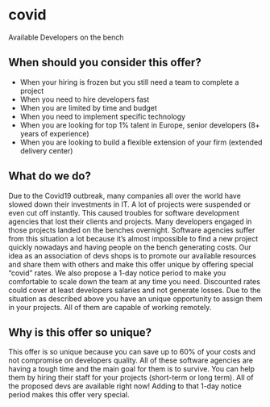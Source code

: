 # covid
Available Developers on the bench
## When should you consider this offer?
- When your hiring is frozen but you still need a team to complete a project 
- When you need to hire developers fast
- When you are limited by time and budget
- When you need to implement specific technology
- When you are looking for top 1% talent in Europe, senior developers (8+ years of experience) 
- When you are looking to build a flexible extension of your firm (extended delivery center)

## What do we do?
Due to the Covid19 outbreak, many companies all over the world have slowed down their investments in IT. A lot of projects were suspended or even cut off instantly. This caused troubles for software development agencies that lost their clients and projects. Many developers engaged in those projects landed on the benches overnight. Software agencies suffer from this situation a lot because it’s almost impossible to find a new project quickly nowadays and having people on the bench generating costs. Our idea as an association of devs shops is to promote our available resources and share them with others and make this offer unique by offering special “covid” rates. We also propose a 1-day notice period to make you comfortable to scale down the team at any time you need. Discounted rates could cover at least developers salaries and not generate losses. Due to the situation as described above you have an unique opportunity to assign them in your projects. All of them are capable of working remotely.
 
## Why is this offer so unique?
This offer is so unique because you can save up to 60% of your costs and not compromise on developers quality. All of these software agencies are having a tough time and the main goal for them is to survive. You can help them by hiring their staff for your projects (short-term or long term). All of the proposed devs are available right now! Adding to that 1-day notice period makes this offer very special. 
